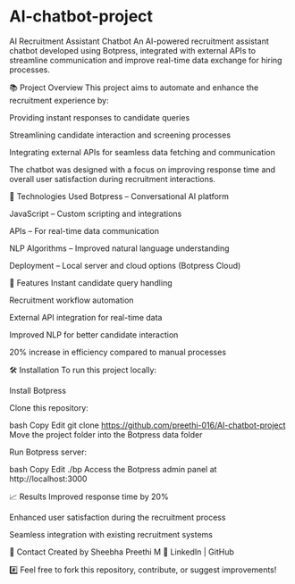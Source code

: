 # AI-chatbot-project

AI Recruitment Assistant Chatbot
An AI-powered recruitment assistant chatbot developed using Botpress, integrated with external APIs to streamline communication and improve real-time data exchange for hiring processes.

📚 Project Overview
This project aims to automate and enhance the recruitment experience by:

Providing instant responses to candidate queries

Streamlining candidate interaction and screening processes

Integrating external APIs for seamless data fetching and communication

The chatbot was designed with a focus on improving response time and overall user satisfaction during recruitment interactions.

🚀 Technologies Used
Botpress – Conversational AI platform

JavaScript – Custom scripting and integrations

APIs – For real-time data communication

NLP Algorithms – Improved natural language understanding

Deployment – Local server and cloud options (Botpress Cloud)

🎯 Features
Instant candidate query handling

Recruitment workflow automation

External API integration for real-time data

Improved NLP for better candidate interaction

20% increase in efficiency compared to manual processes

🛠️ Installation
To run this project locally:

Install Botpress

Clone this repository:

bash
Copy
Edit
git clone https://github.com/preethi-016/AI-chatbot-project
Move the project folder into the Botpress data folder

Run Botpress server:

bash
Copy
Edit
./bp
Access the Botpress admin panel at http://localhost:3000

📈 Results
Improved response time by 20%

Enhanced user satisfaction during the recruitment process

Seamless integration with existing recruitment systems

📩 Contact
Created by Sheebha Preethi M
🔗 LinkedIn | GitHub

#️⃣ Feel free to fork this repository, contribute, or suggest improvements!
